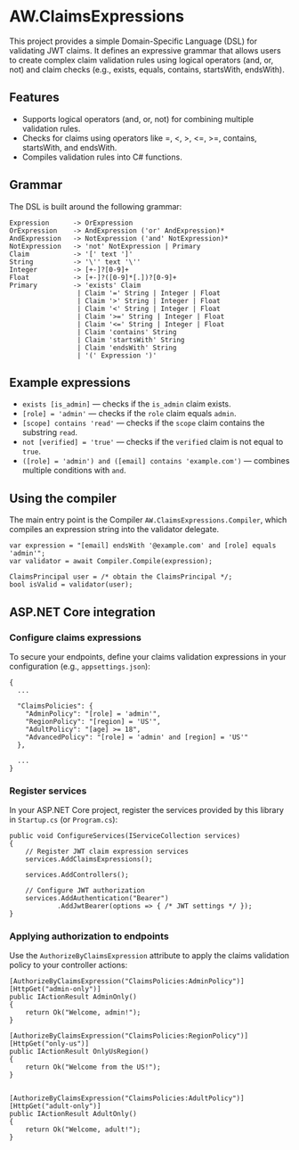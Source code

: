 # AW.ClaimsExpressions

This project provides a simple Domain-Specific Language (DSL) for validating JWT claims. It defines an expressive grammar that allows users to create complex claim validation rules using logical operators (and, or, not) and claim checks (e.g., exists, equals, contains, startsWith, endsWith).

## Features

* Supports logical operators (and, or, not) for combining multiple validation rules.
* Checks for claims using operators like =, <, >, <=, >=, contains, startsWith, and endsWith.
* Compiles validation rules into C# functions.

## Grammar

The DSL is built around the following grammar:

```
Expression      -> OrExpression
OrExpression    -> AndExpression ('or' AndExpression)*
AndExpression   -> NotExpression ('and' NotExpression)*
NotExpression   -> 'not' NotExpression | Primary
Claim           -> '[' text ']'
String          -> '\'' text '\''
Integer         -> [+-]?[0-9]+
Float           -> [+-]?([0-9]*[.])?[0-9]+
Primary         -> 'exists' Claim 
                 | Claim '=' String | Integer | Float
                 | Claim '>' String | Integer | Float
                 | Claim '<' String | Integer | Float
                 | Claim '>=' String | Integer | Float
                 | Claim '<=' String | Integer | Float
                 | Claim 'contains' String 
                 | Claim 'startsWith' String 
                 | Claim 'endsWith' String 
                 | '(' Expression ')'
```

## Example expressions

* `exists [is_admin]` — checks if the `is_admin` claim exists.
* `[role] = 'admin'` — checks if the `role` claim equals `admin`.
* `[scope] contains 'read'` — checks if the `scope` claim contains the substring `read`.
* `not [verified] = 'true'` — checks if the `verified` claim is not equal to `true`.
* `([role] = 'admin') and ([email] contains 'example.com')` — combines multiple conditions with `and`.

## Using the compiler

The main entry point is the Compiler `AW.ClaimsExpressions.Compiler`, which compiles an expression string into the validator delegate.

```
var expression = "[email] endsWith '@example.com' and [role] equals 'admin'";
var validator = await Compiler.Compile(expression);

ClaimsPrincipal user = /* obtain the ClaimsPrincipal */;
bool isValid = validator(user);
```

## ASP.NET Core integration

### Configure claims expressions

To secure your endpoints, define your claims validation expressions in your configuration (e.g., `appsettings.json`):

```
{
  ...

  "ClaimsPolicies": {
    "AdminPolicy": "[role] = 'admin'",
    "RegionPolicy": "[region] = 'US'",
    "AdultPolicy": "[age] >= 18",
    "AdvancedPolicy": "[role] = 'admin' and [region] = 'US'"
  },

  ...
}
```

### Register services

In your ASP.NET Core project, register the services provided by this library in `Startup.cs` (or `Program.cs`):

```
public void ConfigureServices(IServiceCollection services)
{
    // Register JWT claim expression services
    services.AddClaimsExpressions();

    services.AddControllers();

    // Configure JWT authorization
    services.AddAuthentication("Bearer")
            .AddJwtBearer(options => { /* JWT settings */ });
}
```

### Applying authorization to endpoints

Use the `AuthorizeByClaimsExpression` attribute to apply the claims validation policy to your controller actions:

```
[AuthorizeByClaimsExpression("ClaimsPolicies:AdminPolicy")]
[HttpGet("admin-only")]
public IActionResult AdminOnly()
{
    return Ok("Welcome, admin!");
}

[AuthorizeByClaimsExpression("ClaimsPolicies:RegionPolicy")]
[HttpGet("only-us")]
public IActionResult OnlyUsRegion()
{
    return Ok("Welcome from the US!");
}


[AuthorizeByClaimsExpression("ClaimsPolicies:AdultPolicy")]
[HttpGet("adult-only")]
public IActionResult AdultOnly()
{
    return Ok("Welcome, adult!");
}
```

